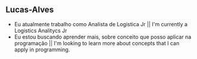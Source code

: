 ## Lucas-Alves

- Eu atualmente trabalho como Analista de Logistica Jr || I'm currently a Logistics Analitycs Jr
- Eu estou buscando aprender mais, sobre conceito que posso aplicar na programação || I'm looking to learn more about concepts that I can apply in programming.
